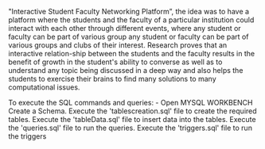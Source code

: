 
"Interactive Student Faculty Networking Platform”, the idea was to have a platform where the students and the faculty of a particular institution could interact with each other through different events, where any student or faculty can be part of various group any student or faculty can be part of various groups and clubs of their interest.
Research proves that an interactive relation-ship between the students and the faculty results in the benefit of growth in the student's ability to converse as well as to understand any topic being discussed in a deep way and also helps the students to exercise their brains to find many solutions to many computational issues.

To execute the SQL commands and queries: -
Open MYSQL WORKBENCH
Create a Schema.
Execute the 'tablescreation.sql' file to create the required tables.
Execute the 'tableData.sql' file to insert data into the tables.
Execute the 'queries.sql' file to run the queries.
Execute the 'triggers.sql' file to run the triggers
